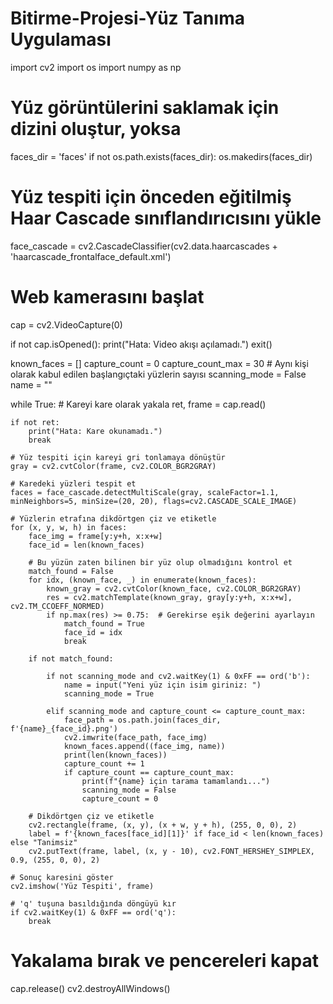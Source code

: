 # Bitirme-Projesi-Yüz Tanıma Uygulaması

import cv2
import os
import numpy as np

# Yüz görüntülerini saklamak için dizini oluştur, yoksa
faces_dir = 'faces'
if not os.path.exists(faces_dir):
    os.makedirs(faces_dir)

# Yüz tespiti için önceden eğitilmiş Haar Cascade sınıflandırıcısını yükle
face_cascade = cv2.CascadeClassifier(cv2.data.haarcascades + 'haarcascade_frontalface_default.xml')

# Web kamerasını başlat
cap = cv2.VideoCapture(0)

if not cap.isOpened():
    print("Hata: Video akışı açılamadı.")
    exit()

known_faces = []
capture_count = 0
capture_count_max = 30  # Aynı kişi olarak kabul edilen başlangıçtaki yüzlerin sayısı
scanning_mode = False
name = ""

while True:
    # Kareyi kare olarak yakala
    ret, frame = cap.read()

    if not ret:
        print("Hata: Kare okunamadı.")
        break

    # Yüz tespiti için kareyi gri tonlamaya dönüştür
    gray = cv2.cvtColor(frame, cv2.COLOR_BGR2GRAY)

    # Karedeki yüzleri tespit et
    faces = face_cascade.detectMultiScale(gray, scaleFactor=1.1, minNeighbors=5, minSize=(20, 20), flags=cv2.CASCADE_SCALE_IMAGE)

    # Yüzlerin etrafına dikdörtgen çiz ve etiketle
    for (x, y, w, h) in faces:
        face_img = frame[y:y+h, x:x+w]
        face_id = len(known_faces)

        # Bu yüzün zaten bilinen bir yüz olup olmadığını kontrol et
        match_found = False
        for idx, (known_face, _) in enumerate(known_faces):
            known_gray = cv2.cvtColor(known_face, cv2.COLOR_BGR2GRAY)
            res = cv2.matchTemplate(known_gray, gray[y:y+h, x:x+w], cv2.TM_CCOEFF_NORMED)
            if np.max(res) >= 0.75:  # Gerekirse eşik değerini ayarlayın
                match_found = True
                face_id = idx
                break

        if not match_found:

            if not scanning_mode and cv2.waitKey(1) & 0xFF == ord('b'):
                name = input("Yeni yüz için isim giriniz: ")
                scanning_mode = True

            elif scanning_mode and capture_count <= capture_count_max:
                face_path = os.path.join(faces_dir, f'{name}_{face_id}.png')
                cv2.imwrite(face_path, face_img)
                known_faces.append((face_img, name))
                print(len(known_faces))
                capture_count += 1
                if capture_count == capture_count_max:
                    print(f"{name} için tarama tamamlandı...")
                    scanning_mode = False
                    capture_count = 0

        # Dikdörtgen çiz ve etiketle
        cv2.rectangle(frame, (x, y), (x + w, y + h), (255, 0, 0), 2)
        label = f'{known_faces[face_id][1]}' if face_id < len(known_faces) else "Tanimsiz"
        cv2.putText(frame, label, (x, y - 10), cv2.FONT_HERSHEY_SIMPLEX, 0.9, (255, 0, 0), 2)

    # Sonuç karesini göster
    cv2.imshow('Yüz Tespiti', frame)

    # 'q' tuşuna basıldığında döngüyü kır
    if cv2.waitKey(1) & 0xFF == ord('q'):
        break

# Yakalama bırak ve pencereleri kapat
cap.release()
cv2.destroyAllWindows()
